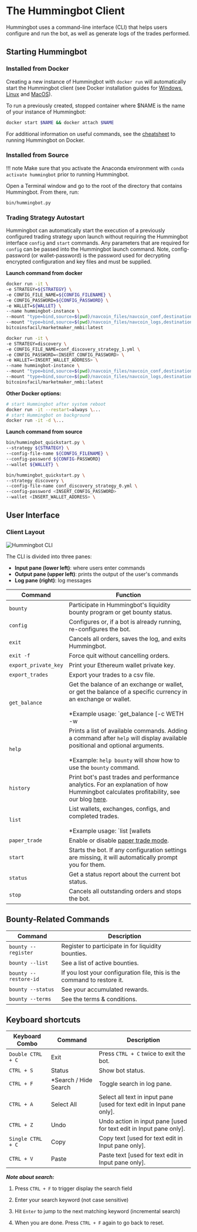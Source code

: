 # The Hummingbot Client

Hummingbot uses a command-line interface (CLI) that helps users configure and run the bot, as well as generate logs of the trades performed.

## Starting Hummingbot

### Installed from Docker

Creating a new instance of Hummingbot with `docker run` will automatically start the Hummingbot client (see Docker installation guides for [Windows](/installation/via-docker/windows), [Linux](/installation/via-docker/linux) and [MacOS](/installation/via-docker/macOS)).

To run a previously created, stopped container where $NAME is the name of your instance of Hummingbot:

```sh
docker start $NAME && docker attach $NAME
```

For additional information on useful commands, see the [cheatsheet](/cheatsheets/docker) to running Hummingbot on Docker.

### Installed from Source

!!! note
    Make sure that you activate the Anaconda environment with `conda activate hummingbot` prior to running Hummingbot.

Open a Terminal window and go to the root of the directory that contains Hummingbot. From there, run:
```
bin/hummingbot.py
```

### Trading Strategy Autostart

Hummingbot can automatically start the execution of a previously configured trading strategy upon launch without requiring the Hummingbot interface `config` and `start` commands.  Any parameters that are required for `config` can be passed into the Hummingbot launch command. Note, config-password (or wallet-password) is the password used for decrypting encrypted configuration and key files and must be supplied. 

**Launch command from docker**

```bash tab="Docker command"
docker run -it \
-e STRATEGY=${STRATEGY} \
-e CONFIG_FILE_NAME=${CONFIG_FILENAME} \
-e CONFIG_PASSWORD=${CONFIG_PASSWORD} \
-e WALLET=${WALLET} \
--name hummingbot-instance \
--mount "type=bind,source=$(pwd)/navcoin_files/navcoin_conf,destination=/conf/" \
--mount "type=bind,source=$(pwd)/navcoin_files/navcoin_logs,destination=/logs/" \
bitcoinsfacil/marketmaker_nmbi:latest
```

```bash tab="Sample entry"
docker run -it \
-e STRATEGY=discovery \
-e CONFIG_FILE_NAME=conf_discovery_strategy_1.yml \
-e CONFIG_PASSWORD=<INSERT_CONFIG_PASSWORD> \
-e WALLET=<INSERT_WALLET_ADDRESS> \
--name hummingbot-instance \
--mount "type=bind,source=$(pwd)/navcoin_files/navcoin_conf,destination=/conf/" \
--mount "type=bind,source=$(pwd)/navcoin_files/navcoin_logs,destination=/logs/" \
bitcoinsfacil/marketmaker_nmbi:latest
```

**Other Docker options:**
```bash
# start Hummingbot after system reboot
docker run -it --restart=always \...
# start Hummingbot on background
docker run -it -d \...
```

**Launch command from source**

```bash tab="Installed from source"
bin/hummingbot_quickstart.py \
--strategy ${STRATEGY} \
--config-file-name ${CONFIG_FILENAME} \
--config-password ${CONFIG-PASSWORD}
--wallet ${WALLET} \
```

```bash tab="Sample entry"
bin/hummingbot_quickstart.py \
--strategy discovery \
--config-file-name conf_discovery_strategy_0.yml \
--config-password <INSERT_CONFIG_PASSWORD>
--wallet <INSERT_WALLET_ADDRESS> \
```


## User Interface

### Client Layout
![Hummingbot CLI](/assets/img/hummingbot-cli.png)

The CLI is divided into three panes:

* **Input pane (lower left)**: where users enter commands
* **Output pane (upper left)**: prints the output of the user's commands
* **Log pane (right)**: log messages


| Command | Function |
|---------|----------|
| `bounty` | Participate in Hummingbot's liquidity bounty program or get bounty status.
| `config` | Configures or, if a bot is already running, re-configures the bot.
| `exit`| Cancels all orders, saves the log, and exits Hummingbot.
| `exit -f`| Force quit without cancelling orders.
| `export_private_key` | Print your Ethereum wallet private key.
| `export_trades` | Export your trades to a csv file.
| `get_balance` | Get the balance of an exchange or wallet, or get the balance of a specific currency in an exchange or wallet.<br/><br/>*Example usage: `get_balance [-c WETH -w|-c ETH -e binance]` to show available WETH balance in the Ethereum wallet and ETH balance in Binance, respectively*.
| `help` | Prints a list of available commands. Adding a command after `help` will display available positional and optional arguments.<br/><br/>*Example: `help bounty` will show how to use the `bounty` command.
| `history`| Print bot's past trades and performance analytics. For an explanation of how Hummingbot calculates profitability, see our blog [here](https://hummingbot.io/blog/2019-07-measure-performance-crypto-trading/#tldr).
| `list` | List wallets, exchanges, configs, and completed trades.<br/><br/>*Example usage: `list [wallets|exchanges|configs|trades]`*
| `paper_trade` | Enable or disable [paper trade mode](/utilities/paper-trade).
| `start` | Starts the bot. If any configuration settings are missing, it will automatically prompt you for them.
| `status` | Get a status report about the current bot status.
| `stop` | Cancels all outstanding orders and stops the bot.


## Bounty-Related Commands

| Command | Description |
|-------- | ----------- |
| `bounty --register` | Register to participate in for liquidity bounties.
| `bounty --list` | See a list of active bounties.
| `bounty --restore-id` | If you lost your configuration file, this is the command to restore it.
| `bounty --status` | See your accumulated rewards.
| `bounty --terms` | See the terms & conditions.

## Keyboard shortcuts
| Keyboard Combo | Command | Description |
|-------- | ----------- | ----------- |
| `Double CTRL + C` | Exit | Press `CTRL + C` twice to exit the bot.
| `CTRL + S` | Status | Show bot status.
| `CTRL + F` | *Search / Hide Search | Toggle search in log pane.
| `CTRL + A` | Select All | Select all text in input pane [used for text edit in Input pane only].
| `CTRL + Z` | Undo | Undo action in input pane [used for text edit in Input pane only].
| `Single CTRL + C` | Copy | Copy text [used for text edit in Input pane only].
| `CTRL + V` | Paste | Paste text [used for text edit in Input pane only].

***Note about search:***

1. Press `CTRL + F` to trigger display the search field

2. Enter your search keyword (not case sensitive)

3. Hit `Enter` to jump to the next matching keyword (incremental search)

4. When you are done. Press `CTRL + F` again to go back to reset.
